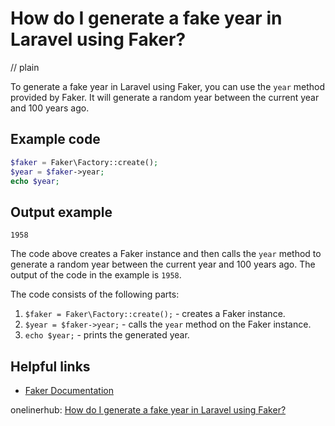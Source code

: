 # How do I generate a fake year in Laravel using Faker?
// plain

To generate a fake year in Laravel using Faker, you can use the `year` method provided by Faker. It will generate a random year between the current year and 100 years ago.

## Example code

```php
$faker = Faker\Factory::create();
$year = $faker->year;
echo $year;
```

## Output example

```
1958
```

The code above creates a Faker instance and then calls the `year` method to generate a random year between the current year and 100 years ago. The output of the code in the example is `1958`.

The code consists of the following parts:

1. `$faker = Faker\Factory::create();` - creates a Faker instance.
2. `$year = $faker->year;` - calls the `year` method on the Faker instance.
3. `echo $year;` - prints the generated year.

## Helpful links

- [Faker Documentation](https://github.com/fzaninotto/Faker#fakerproviderdatetimeyear)

onelinerhub: [How do I generate a fake year in Laravel using Faker?](https://onelinerhub.com/php-faker/how-do-i-generate-a-fake-year-in-laravel-using-faker)